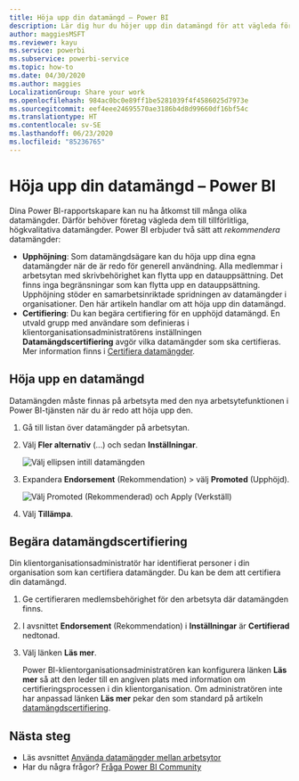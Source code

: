 ```yaml
---
title: Höja upp din datamängd – Power BI
description: Lär dig hur du höjer upp din datamängd för att vägleda företagsanvändare till tillförlitliga, högkvalitativa datamängder.
author: maggiesMSFT
ms.reviewer: kayu
ms.service: powerbi
ms.subservice: powerbi-service
ms.topic: how-to
ms.date: 04/30/2020
ms.author: maggies
LocalizationGroup: Share your work
ms.openlocfilehash: 984ac0bc0e89ff1be5281039f4f4586025d7973e
ms.sourcegitcommit: eef4eee24695570ae3186b4d8d99660df16bf54c
ms.translationtype: HT
ms.contentlocale: sv-SE
ms.lasthandoff: 06/23/2020
ms.locfileid: "85236765"
---
```

# <a name="promote-your-dataset---power-bi"></a>Höja upp din datamängd – Power BI

Dina Power BI-rapportskapare kan nu ha åtkomst till många olika datamängder. Därför behöver företag vägleda dem till tillförlitliga, högkvalitativa datamängder. Power BI erbjuder två sätt att *rekommendera* datamängder:

- **Upphöjning**: Som datamängdsägare kan du höja upp dina egna datamängder när de är redo för generell användning. Alla medlemmar i arbetsytan med skrivbehörighet kan flytta upp en datauppsättning. Det finns inga begränsningar som kan flytta upp en datauppsättning. Upphöjning stöder en samarbetsinriktade spridningen av datamängder i organisationer. Den här artikeln handlar om att höja upp din datamängd.
- **Certifiering**: Du kan begära certifiering för en upphöjd datamängd. En utvald grupp med användare som definieras i klientorganisationsadministratörens inställningen **Datamängdscertifiering** avgör vilka datamängder som ska certifieras. Mer information finns i [Certifiera datamängder](service-datasets-certify.md).

## <a name="promote-a-dataset"></a>Höja upp en datamängd

Datamängden måste finnas på arbetsyta med den nya arbetsytefunktionen i Power BI-tjänsten när du är redo att höja upp den.

1. Gå till listan över datamängder på arbetsytan.
 
1. Välj **Fler alternativ** (...) och sedan **Inställningar**.

    ![Välj ellipsen intill datamängden](media/service-datasets-certify-promote/power-bi-dataset-settings.png)

1. Expandera **Endorsement** (Rekommendation) > välj **Promoted** (Upphöjd).

    ![Välj Promoted (Rekommenderad) och Apply (Verkställ)](media/service-datasets-certify-promote/power-bi-dataset-promoted-endorsement.png)

1. Välj **Tillämpa**.

## <a name="request-dataset-certification"></a>Begära datamängdscertifiering

Din klientorganisationsadministratör har identifierat personer i din organisation som kan certifiera datamängder. Du kan be dem att certifiera din datamängd.

1. Ge certifieraren medlemsbehörighet för den arbetsyta där datamängden finns.

1. I avsnittet **Endorsement** (Rekommendation) i **Inställningar** är **Certifierad** nedtonad.

1. Välj länken **Läs mer**.

    Power BI-klientorganisationsadministratören kan konfigurera länken **Läs mer** så att den leder till en angiven plats med information om certifieringsprocessen i din klientorganisation.   Om administratören inte har anpassad länken **Läs mer** pekar den som standard på artikeln [datamängdscertifiering](service-datasets-certify.md).

## <a name="next-steps"></a>Nästa steg

* Läs avsnittet [Använda datamängder mellan arbetsytor](service-datasets-across-workspaces.md)
* Har du några frågor? [Fråga Power BI Community](https://community.powerbi.com/)

